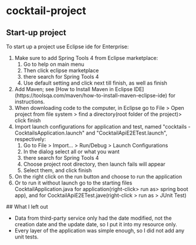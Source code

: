 # cocktail-project
## Start-up project
To start up a project use Eclipse ide for Enterprise:
<ol>
  <li>Make sure to add Spring Tools 4 from Eclipse marketplace:
    <ol>
      <li>Go to help on main menu </li>
      <li>Then click eclipse marketplace </li> 
      <li>there search for Spring Tools 4</li> 
      <li>Use default setting and click next till finish, as well as finish</li>
    </ol> 
  </li>
  <li> Add Maven; see [How to Install Maven in Eclipse IDE] (https://toolsqa.com/maven/how-to-install-maven-eclipse-ide) for instructions. </li>
  <li> When downloading code to the computer, in Eclipse go to File > Open project from file system > find a directory(root folder of the project)> click         finish</li>
  <li>Import launch configurations for application and test, named "cocktails - CocktailsApplication.launch" and "CocktailApiE2ETest.launch", respectively:
    <ol>
      <li>Go to File > Import... > Run/Debug > Launch Configurations </li>
      <li>In the dialog select all or what you want</li>  
      <li>there search for Spring Tools 4</li> 
      <li>Choose project root directory, then launch fails will appear</li>
      <li>Select them, and click finish</li>
    </ol>
  </li>
<li>On the right click on the run button and choose to run the application</li> 
<li>Or to run it without launch go to the starting files CocktailApplication.java for application(right-click> run as> spring boot app),
  and for CocktailApiE2ETest.jave(right-click > run as > JUnit Test)</li>
</ol>
## What I left out

- Data from third-party service only had the date modified, not the creation date and
the update date, so I put it into my resource only.
- Every layer of the application was simple enough, so I did not add any unit tests.
